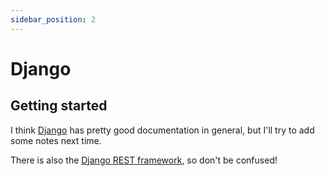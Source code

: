 ```yaml
---
sidebar_position: 2
---
```


# Django

## Getting started

I think [Django][django] has pretty good documentation in general, but I'll try to add some notes next time.

There is also the [Django REST framework][django-rest], so don't be confused!

[django]: https://www.djangoproject.com/
[django-rest]: https://www.django-rest-framework.org/